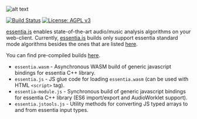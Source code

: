 
![alt text](https://user-images.githubusercontent.com/14850001/66190489-67098d80-e68c-11e9-9a7c-35b82f6635e1.png)

[![Build Status](https://travis-ci.org/MTG/essentia.js.svg?branch=master)](https://travis-ci.org/MTG/essentia.js)
[![License: AGPL v3](https://img.shields.io/badge/License-AGPL%20v3-blue.svg)](https://www.gnu.org/licenses/agpl-3.0)

[essentia.js](https://essentia.upf.edu/essentiajs) enables state-of-the-art audio/music analysis algorithms on your web-client. Currently, [essentia.js](https://essentia.upf.edu/essentiajs) builds only support essentia standard mode algorithms besides the ones that are listed [here](src/python/excluded_algos.md).


You can find pre-compiled builds [here](https://github.com/MTG/essentia.js/tree/module/dist).

- `essentia.wasm` - Asynchronous WASM build of generic javascript bindings for essentia C++ library. 
- `essentia.js` - JS glue code for loading `essentia.wasm` (can be used with HTML `<script>` tag).
- `essentia-module.js` - Synchronous build of generic javascript bindings for essentia C++ library (ES6 import/export and AudioWorklet support).
- `essentia.jstools.js` - Utility methods for converting JS typed arrays to and from essentia input types.


&nbsp;